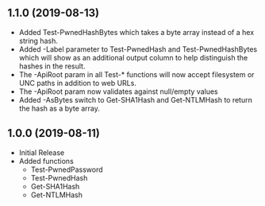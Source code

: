 ## 1.1.0 (2019-08-13)

* Added Test-PwnedHashBytes which takes a byte array instead of a hex string hash.
* Added -Label parameter to Test-PwnedHash and Test-PwnedHashBytes which will show as an additional output column to help distinguish the hashes in the result.
* The -ApiRoot param in all Test-* functions will now accept filesystem or UNC paths in addition to web URLs.
* The -ApiRoot param now validates against null/empty values
* Added -AsBytes switch to Get-SHA1Hash and Get-NTLMHash to return the hash as a byte array.

## 1.0.0 (2019-08-11)

* Initial Release
* Added functions
  * Test-PwnedPassword
  * Test-PwnedHash
  * Get-SHA1Hash
  * Get-NTLMHash
